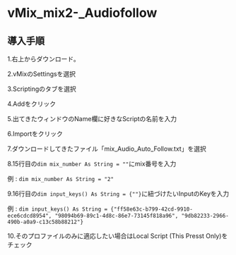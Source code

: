 # vMix_mix2-_Audiofollow
## 導入手順
  
1.右上からダウンロード。  
  
2.vMixのSettingsを選択  
  
3.Scriptingのタブを選択  
  
4.Addをクリック  
  
5.出てきたウィンドウのName欄に好きなScriptの名前を入力  
  
6.Importをクリック  
  
7.ダウンロードしてきたファイル「mix_Audio_Auto_Follow.txt」を選択  
  
8.15行目の`dim mix_number As String = ""`にmix番号を入力  
  
  例 : `dim mix_number As String = "2"`  
    
9.16行目の`dim input_keys() As String = {""}`に紐づけたいInputのKeyを入力  
  
  例 : `dim input_keys() As String = {"ff58e63c-b799-42cd-9910-ece6cdcd8954", "98094b69-89c1-4d8c-86e7-73145f818a96", "9db82233-2966-490b-a0a9-c13c58b88212"}`  
    
10.そのプロファイルのみに適応したい場合はLocal Script (This Presst Only)をチェック  
